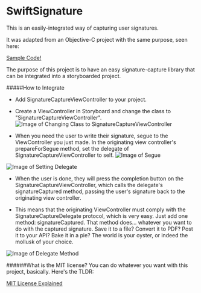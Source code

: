 # SwiftSignature
This is an easily-integrated way of capturing user signatures.

It was adapted from an Objective-C project with the same purpose, seen here:

[Sample Code!](http://www.mysamplecode.com/2013/05/ios-smooth-signature-capture-example.html)

The purpose of this project is to have an easy signature-capture library that can be integrated into a storyboarded project.  

#####How to Integrate
* Add SignatureCaptureViewController to your project.
* Create a ViewController in Storyboard and change the class to "SignatureCaptureViewController". 
![Image of Changing Class to SignatureCaptureViewController](http://i.imgur.com/4PkXOu9.png)

* When you need the user to write their signature, segue to the ViewController you just made.  In the originating view controller's prepareForSegue method, set the delegate of SignatureCaptureViewController to self.
![Image of Segue](http://i.imgur.com/SXLmBKb.png)

![Image of Setting Delegate](http://i.imgur.com/Wse9Me8.png)

* When the user is done, they will press the completion button on the SignatureCaptureViewController, which calls the delegate's signatureCaptured method, passing the user's signature back to the originating view controller.

* This means that the originating ViewController must comply with the SignatureCaptureDelegate protocol, which is very easy.  Just add one method: signatureCaptured.  That method does... whatever you want to do with the captured signature.  Save it to a file?  Convert it to PDF?  Post it to your API?  Bake it in a pie?  The world is your oyster, or indeed the mollusk of your choice.

![Image of Delegate Method](http://i.imgur.com/EVQSRxU.png)

######What is the MIT license?
You can do whatever you want with this project, basically.  Here's the TLDR:

[MIT License Explained](https://tldrlegal.com/license/mit-license)